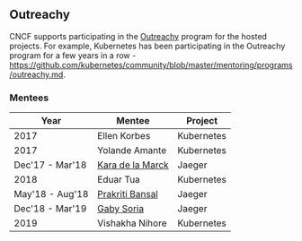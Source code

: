 ## Outreachy

CNCF supports participating in the [Outreachy](https://www.outreachy.org/) program for the
hosted projects. For example, Kubernetes has been participating in the
Outreachy program for a few years in a row -
https://github.com/kubernetes/community/blob/master/mentoring/programs/outreachy.md.

### Mentees

| Year            | Mentee                                                  | Project    |
|-----------------|---------------------------------------------------------|------------|
| 2017            | Ellen Korbes                                            | Kubernetes |
| 2017            | Yolande Amante                                          | Kubernetes |
| Dec'17 - Mar'18 | [Kara de la Marck](https://www.twitter.com/KaraMarck)   | Jaeger     |
| 2018            | Eduar Tua                                               | Kubernetes |
| May'18 - Aug'18 | [Prakriti Bansal](https://www.twitter.com/PikkiBot)     | Jaeger     |
| Dec'18 - Mar'19 | [Gaby Soria](https://www.twitter.com/gabrielasoriag)    | Jaeger     |
| 2019            | Vishakha Nihore                                         | Kubernetes |
